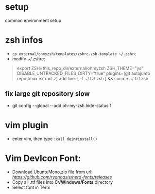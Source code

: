 # setup
common environment setup

# zsh infos
* ```cp external/ohmyzsh/templates/zshrc.zsh-template ~/.zshrc```
* modify ~/.zshrc:
> export ZSH=this_repo_dir/external/ohmyzsh
> ZSH_THEME="ys"
> DISABLE_UNTRACKED_FILES_DIRTY="true"
> plugins=(git autojump repo tmux extract z)
> add line: [ -f ~/.fzf.zsh ] && source ~/.fzf.zsh

## fix large git repository slow

* git config --global --add oh-my-zsh.hide-status 1

# vim plugin

* enter vim, then type `:call dein#install()`

# Vim DevIcon Font:

* Download UbuntuMono.zip file from url: _https://github.com/ryanoasis/nerd-fonts/releases_
* Copy all .ttf files into **C:/Windows/Fonts** directory
* Select font in Term
